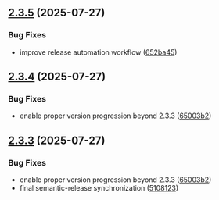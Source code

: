 ## [2.3.5](https://github.com/MarkShawn2020/claude-code-manager/compare/v2.3.4...v2.3.5) (2025-07-27)


### Bug Fixes

* improve release automation workflow ([652ba45](https://github.com/MarkShawn2020/claude-code-manager/commit/652ba45b7f1a13ef020f377bb92e649358b64f6b))

## [2.3.4](https://github.com/MarkShawn2020/claude-code-manager/compare/v2.3.3...v2.3.4) (2025-07-27)


### Bug Fixes

* enable proper version progression beyond 2.3.3 ([65003b2](https://github.com/MarkShawn2020/claude-code-manager/commit/65003b2f61ca09d9ab35bba5ea0a9d56a4fcbe70))

## [2.3.3](https://github.com/MarkShawn2020/claude-code-manager/compare/v2.3.2...v2.3.3) (2025-07-27)


### Bug Fixes

* enable proper version progression beyond 2.3.3 ([65003b2](https://github.com/MarkShawn2020/claude-code-manager/commit/65003b2f61ca09d9ab35bba5ea0a9d56a4fcbe70))
* final semantic-release synchronization ([5108123](https://github.com/MarkShawn2020/claude-code-manager/commit/5108123c8a1bbd11e4230b7cad86331ea366924a))
